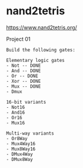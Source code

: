 # nand2tetris

https://www.nand2tetris.org/


Project 01

    Build the following gates:
    
    Elementary logic gates
    - Not -- DONE
    - And -- DONE
    - Or -- DONE
    - Xor -- DONE
    - Mux -- DONE
    - Dmux

    16-bit variants
    - Not16
    - And16
    - Or16
    - Mux16
    
    Multi-way variants
    - Or8Way
    - Mux4Way16
    - Mux8Way16
    - DMux4Way
    - DMux8Way
